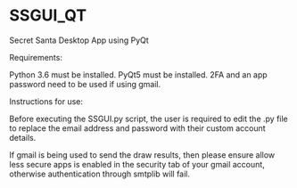 # SSGUI_QT
 Secret Santa Desktop App using PyQt

Requirements:

Python 3.6 must be installed.
PyQt5 must be installed.
2FA and an app password need to be used if using gmail.


Instructions for use:

Before executing the SSGUI.py script, the user is required to edit the .py file to replace the email address and password with their custom account details.

If gmail is being used to send the draw results, then please ensure allow less secure apps is enabled in the security tab of your gmail account, otherwise authentication through smtplib will fail.
